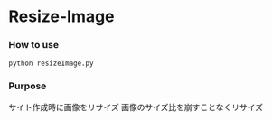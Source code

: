 # Resize-Image
### How to use
```
python resizeImage.py
```

### Purpose
サイト作成時に画像をリサイズ
画像のサイズ比を崩すことなくリサイズ
 
